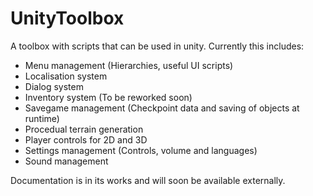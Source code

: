 # UnityToolbox
A toolbox with scripts that can be used in unity.
Currently this includes:
- Menu management (Hierarchies, useful UI scripts)
- Localisation system
- Dialog system
- Inventory system (To be reworked soon)
- Savegame management (Checkpoint data and saving of objects at runtime)
- Procedual terrain generation
- Player controls for 2D and 3D
- Settings management (Controls, volume and languages)
- Sound management

Documentation is in its works and will soon be available externally.